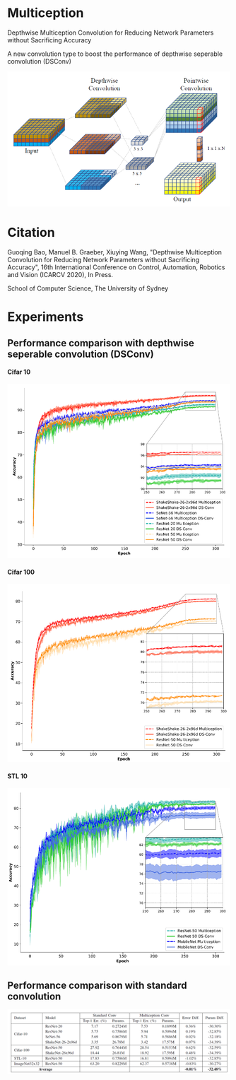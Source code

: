 # Multiception
Depthwise Multiception Convolution for Reducing Network Parameters without Sacrificing Accuracy

A new convolution type to boost the performance of depthwise seperable convolution (DSConv)

![](/others/multiception.png)

# Citation
Guoqing Bao, Manuel B. Graeber, Xiuying Wang, "Depthwise Multiception Convolution for Reducing Network Parameters without Sacrificing Accuracy", 16th International Conference on Control, Automation, Robotics and Vision (ICARCV 2020), In Press.

School of Computer Science, The University of Sydney

# Experiments

## Performance comparison with depthwise seperable convolution (DSConv)

#### Cifar 10
![](/others/multiception-vs-dsconv1.png)

#### Cifar 100
![](/others/multiception-vs-dsconv2.png)

#### STL 10
![](/others/multiception-vs-dsconv3.png)

## Performance comparison with standard convolution
![](/others/multiception-vs-standard.png)

